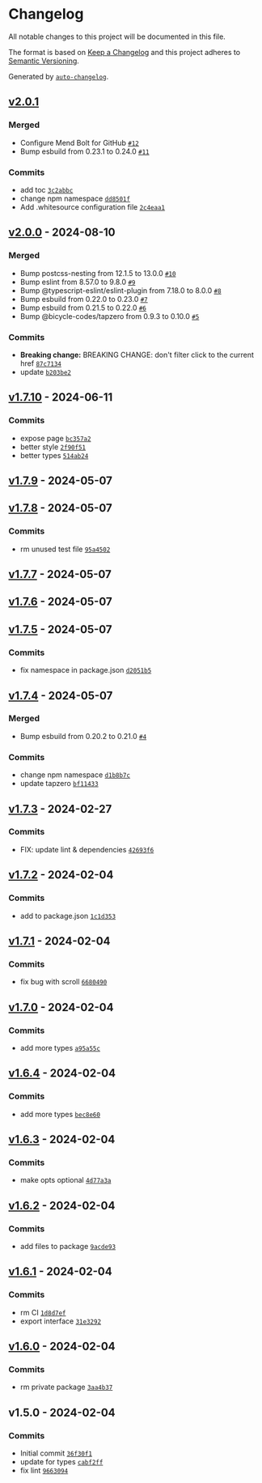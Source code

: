 # Changelog

All notable changes to this project will be documented in this file.

The format is based on [Keep a Changelog](https://keepachangelog.com/en/1.0.0/)
and this project adheres to [Semantic Versioning](https://semver.org/spec/v2.0.0.html).

Generated by [`auto-changelog`](https://github.com/CookPete/auto-changelog).

## [v2.0.1](https://github.com/substrate-system/single-page/compare/v2.0.0...v2.0.1)

### Merged

- Configure Mend Bolt for GitHub [`#12`](https://github.com/substrate-system/single-page/pull/12)
- Bump esbuild from 0.23.1 to 0.24.0 [`#11`](https://github.com/substrate-system/single-page/pull/11)

### Commits

- add toc [`3c2abbc`](https://github.com/substrate-system/single-page/commit/3c2abbcadb793f4ff43c3fca3418eb165468797a)
- change npm namespace [`dd8501f`](https://github.com/substrate-system/single-page/commit/dd8501febd5b974efbb3565a1570fabbf35f02e3)
- Add .whitesource configuration file [`2c4eaa1`](https://github.com/substrate-system/single-page/commit/2c4eaa19ea978eca7feda96cd4c6b024dca65768)

## [v2.0.0](https://github.com/substrate-system/single-page/compare/v1.7.10...v2.0.0) - 2024-08-10

### Merged

- Bump postcss-nesting from 12.1.5 to 13.0.0 [`#10`](https://github.com/substrate-system/single-page/pull/10)
- Bump eslint from 8.57.0 to 9.8.0 [`#9`](https://github.com/substrate-system/single-page/pull/9)
- Bump @typescript-eslint/eslint-plugin from 7.18.0 to 8.0.0 [`#8`](https://github.com/substrate-system/single-page/pull/8)
- Bump esbuild from 0.22.0 to 0.23.0 [`#7`](https://github.com/substrate-system/single-page/pull/7)
- Bump esbuild from 0.21.5 to 0.22.0 [`#6`](https://github.com/substrate-system/single-page/pull/6)
- Bump @bicycle-codes/tapzero from 0.9.3 to 0.10.0 [`#5`](https://github.com/substrate-system/single-page/pull/5)

### Commits

- **Breaking change:** BREAKING CHANGE: don't filter click to the current href [`87c7134`](https://github.com/substrate-system/single-page/commit/87c71347c796816db2fed58e5edc1195e5384344)
- update [`b203be2`](https://github.com/substrate-system/single-page/commit/b203be27b80d2a06034a8545607c0b7986f9e8ca)

## [v1.7.10](https://github.com/substrate-system/single-page/compare/v1.7.9...v1.7.10) - 2024-06-11

### Commits

- expose page [`bc357a2`](https://github.com/substrate-system/single-page/commit/bc357a2e867fe64c181faa47a540075ea182eaa9)
- better style [`2f90f51`](https://github.com/substrate-system/single-page/commit/2f90f519473b529708c2d04cc8aa129a5889d0f0)
- better types [`514ab24`](https://github.com/substrate-system/single-page/commit/514ab244551fb385ff8dd48a91ff874cab28f44b)

## [v1.7.9](https://github.com/substrate-system/single-page/compare/v1.7.8...v1.7.9) - 2024-05-07

## [v1.7.8](https://github.com/substrate-system/single-page/compare/v1.7.7...v1.7.8) - 2024-05-07

### Commits

- rm unused test file [`95a4502`](https://github.com/substrate-system/single-page/commit/95a450240e28ef984079f1b3b2934195681e9de7)

## [v1.7.7](https://github.com/substrate-system/single-page/compare/v1.7.6...v1.7.7) - 2024-05-07

## [v1.7.6](https://github.com/substrate-system/single-page/compare/v1.7.5...v1.7.6) - 2024-05-07

## [v1.7.5](https://github.com/substrate-system/single-page/compare/v1.7.4...v1.7.5) - 2024-05-07

### Commits

- fix namespace in package.json [`d2051b5`](https://github.com/substrate-system/single-page/commit/d2051b50331e898ccf0f09e002807955ed949599)

## [v1.7.4](https://github.com/substrate-system/single-page/compare/v1.7.3...v1.7.4) - 2024-05-07

### Merged

- Bump esbuild from 0.20.2 to 0.21.0 [`#4`](https://github.com/substrate-system/single-page/pull/4)

### Commits

- change npm namespace [`d1b8b7c`](https://github.com/substrate-system/single-page/commit/d1b8b7c6ac6ba3a7df7804b7f682e67870062576)
- update tapzero [`bf11433`](https://github.com/substrate-system/single-page/commit/bf114339c68da21d2fc7f0f72d516afd49e4fa34)

## [v1.7.3](https://github.com/substrate-system/single-page/compare/v1.7.2...v1.7.3) - 2024-02-27

### Commits

- FIX: update lint & dependencies [`42693f6`](https://github.com/substrate-system/single-page/commit/42693f672a88c7eb748bdbb41e84e7ad4723b9c2)

## [v1.7.2](https://github.com/substrate-system/single-page/compare/v1.7.1...v1.7.2) - 2024-02-04

### Commits

- add to package.json [`1c1d353`](https://github.com/substrate-system/single-page/commit/1c1d353baaaf6bd0aabfa6f9db96fc858304bf93)

## [v1.7.1](https://github.com/substrate-system/single-page/compare/v1.7.0...v1.7.1) - 2024-02-04

### Commits

- fix bug with scroll [`6680490`](https://github.com/substrate-system/single-page/commit/6680490027d15c8f52c9e76cfbd91b24f37db162)

## [v1.7.0](https://github.com/substrate-system/single-page/compare/v1.6.4...v1.7.0) - 2024-02-04

### Commits

- add more types [`a95a55c`](https://github.com/substrate-system/single-page/commit/a95a55cc94f756335c0a1cf5b08c797704fd4c2d)

## [v1.6.4](https://github.com/substrate-system/single-page/compare/v1.6.3...v1.6.4) - 2024-02-04

### Commits

- add more types [`bec8e60`](https://github.com/substrate-system/single-page/commit/bec8e6069d913e37204043cd887624a9a8bb140a)

## [v1.6.3](https://github.com/substrate-system/single-page/compare/v1.6.2...v1.6.3) - 2024-02-04

### Commits

- make opts optional [`4d77a3a`](https://github.com/substrate-system/single-page/commit/4d77a3a12b019134f9f27438daaeb29d337495dd)

## [v1.6.2](https://github.com/substrate-system/single-page/compare/v1.6.1...v1.6.2) - 2024-02-04

### Commits

- add files to package [`9acde93`](https://github.com/substrate-system/single-page/commit/9acde9399e638efa8d1c0f8a55d49dce03c3cf8d)

## [v1.6.1](https://github.com/substrate-system/single-page/compare/v1.6.0...v1.6.1) - 2024-02-04

### Commits

- rm CI [`1d8d7ef`](https://github.com/substrate-system/single-page/commit/1d8d7efea9f052e794d7db59363fcc294ab6e1ef)
- export interface [`31e3292`](https://github.com/substrate-system/single-page/commit/31e32922c5d9bdadf1b00a70b5c399a13915e47e)

## [v1.6.0](https://github.com/substrate-system/single-page/compare/v1.5.0...v1.6.0) - 2024-02-04

### Commits

- rm private package [`3aa4b37`](https://github.com/substrate-system/single-page/commit/3aa4b37ae143be0ac8643938e445e4c3d6b01258)

## v1.5.0 - 2024-02-04

### Commits

- Initial commit [`36f30f1`](https://github.com/substrate-system/single-page/commit/36f30f128988b253591f5b4767b4f32337203510)
- update for types [`cabf2ff`](https://github.com/substrate-system/single-page/commit/cabf2ffdb13811bbc6d85d4b00d53b3906bb5d45)
- fix lint [`9663094`](https://github.com/substrate-system/single-page/commit/9663094565e8a2b774d90451a31b3310f3d45a9e)
